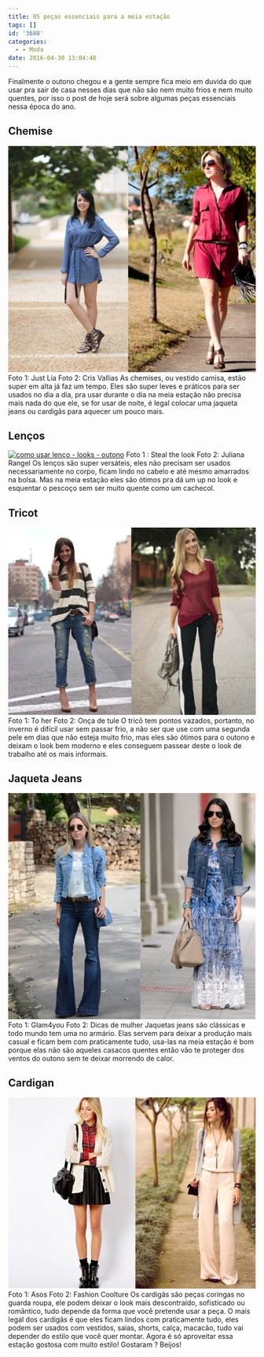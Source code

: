 ```yaml
---
title: 05 peças essenciais para a meia estação
tags: []
id: '3688'
categories:
  - - Moda
date: 2016-04-30 13:04:48
---
```


Finalmente o outono chegou e a gente sempre fica meio em duvida do que usar pra sair de casa nesses dias que não são nem muito frios e nem muito quentes, por isso o post de hoje será sobre algumas peças essenciais nessa época do ano.

## Chemise

[![como usar chemise - camisa vestido - outono](/images/2016/04/look-chemise-1024x934.jpg)](/images/2016/04/look-chemise.jpg) Foto 1: Just Lia Foto 2: Cris Vallias As chemises, ou vestido camisa, estão super em alta já faz um tempo. Eles são super leves e práticos para ser usados no dia a dia, pra usar durante o dia na meia estação não precisa mais nada do que ele, se for usar de noite, é legal colocar uma jaqueta jeans ou cardigãs para aquecer um pouco mais.

## Lenços

[![como usar lenço - looks - outono ](/images/2016/04/look-com-lenço-1024x757.jpg)](/images/2016/04/look-com-lenço.jpg) Foto 1 : Steal the look Foto 2: Juliana Rangel Os lenços são super versáteis, eles não precisam ser usados necessariamente no corpo, ficam lindo no cabelo e até mesmo amarrados na bolsa. Mas na meia estação eles são ótimos pra dá um up no look e esquentar o pescoço sem ser muito quente como um cachecol.

## Tricot

[![look tricô - meia estação ](/images/2016/04/looks-com-tricot-1024x773.jpg)](/images/2016/04/looks-com-tricot.jpg) Foto 1: To her Foto 2: Onça de tule O tricô tem pontos vazados, portanto, no inverno é difícil usar sem passar frio, a não ser que use com uma segunda pele em dias que não esteja muito frio, mas eles são ótimos para o outono e deixam o look bem moderno e eles conseguem passear deste o look de trabalho até os mais informais.

## Jaqueta Jeans

[![como usar jaqueta jeans - look - meia estação ](/images/2016/04/look-jaqueta-jeans-1024x933.jpg)](/images/2016/04/look-jaqueta-jeans.jpg) Foto 1: Glam4you Foto 2: Dicas de mulher Jaquetas jeans são clássicas e todo mundo tem uma no armário. Elas servem para deixar a produção mais casual e ficam bem com praticamente tudo, usa-las na meia estação é bom porque elas não são aqueles casacos quentes então vão te proteger dos ventos do outono sem te deixar morrendo de calor.

## Cardigan

[![look meia estação - cardigan - como usar](/images/2016/04/look-cardigan-1024x789.jpg)](/images/2016/04/look-cardigan.jpg) Foto 1: Asos Foto 2: Fashion Coolture Os cardigãs são peças coringas no guarda roupa, ele podem deixar o look mais descontraído, sofisticado ou romântico, tudo depende da forma que você pretende usar a peça. O mais legal dos cardigãs é que eles ficam lindos com praticamente tudo, eles podem ser usados com vestidos, saias, shorts, calça, macacão, tudo vai depender do estilo que você quer montar. Agora é só aproveitar essa estação gostosa com muito estilo! Gostaram ? Beijos!
